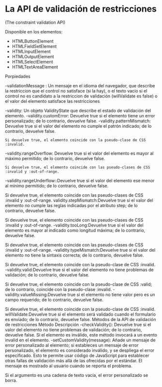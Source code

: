 # La API de validación de restricciones #

(The constraint validation API)

Disponible en los elementos:

- HTMLButtonElement
- HTMLFieldSetElement
- HTMLInputElement
- HTMLOutputElement
- HTMLSelectElement
- HTMLTextAreaElement

Porpiedades

-validationMessage : Un mensaje en el idioma del navegador, que describe la restriccion que el control no satisface (si la hay), o el texto vacío si el control no es candidato a la restriccion de validación (willValidate es false) o el valor del elemento satisface las restricciones


-validity:	Un objeto ValidityState que describe el estado de validación del elemento.
-validity.customError:	Devuelve true si el elemento tiene un error personalizado; de lo contrario, devuelve false.
-validity.patternMismatch:	Devuelve true si el valor del elemento no cumple el patrón indicado; de lo contrario, devuelve false.

    Si devuelve true, el elemento coincide con la pseudo-clase de CSS :invalid.
-validity.rangeOverflow:	Devuelve true si el valor del elemento es mayor al máximo permitido; de lo contrario, devuelve false.

    Si devuelve true, el elemento coincide con las pseudo-clases de CSS :invalid y :out-of-range.
-validity.rangeUnderflow::Devuelve true si el valor del elemento ese menor al mínimo permitido; de lo contrario, devuelve false.

Si devuelve true, el elemento coincide con las pseudo-clases de CSS :invalid y :out-of-range.
validity.stepMismatch:Devuelve true si el valor del elemento no cumple las reglas indicadas por el atributo step; de lo contrario, devuelve false.

Si devuelve true, el elemento coincide con las pseudo-clases de CSS :invalid y :out-of-range.
-validity.tooLong:Devuelve true si el valor del elemento es mayor al indicado como longitud máxima; de lo contrario, devuelve false.

Si devuelve true, el elemento coincide con las pseudo-clases de CSS :invalid y :out-of-range.
-validity.typeMismatch:Devuelve true si el valor del elemento no tiene la sintaxis correcta; de lo contrario, devuelve false.

Si devuelve true, el elemento coincide con la pseudo-clase de CSS :invalid.
-validity.valid:Devuelve true si el valor del elemento no tiene problemas de validación; de lo contrario, devuelve false.

Si devuelve true, el elemento coincide con la pseudo-clase de CSS :valid; de lo contrario, coincide con la pseudo-clase :invalid.
-validity.valueMissing:Devuelve true si el elemento no tiene valor pero es un campo requerido; de lo contrario, devuelve false.

Si devuelve true, el elemento coincide con la pseudo-clase de CSS :invalid.
willValidate:Devuelve true si el elemento será validado cuando el formulario es enviado; de lo contrario, devuelve false.
Métodos de la API de validación de restricciones
Método Descripción
-checkValidity(): Devuelve true si el valor del elemento no tiene problemas de validación; de lo contrario, devuelve false. Si el elemento es inválido, este método invocará a un evento invalid en el elemento.
-setCustomValidity(message): Añade un mensaje de error personalizado al elemento; si estableces un mensaje de error personalizado, el elemento es considerado inválido, y se despliega el error especificado. Esto te permite usar código de JavaScript para establecer otras fallas de validación más allá de las ofrecidas por el estándar. El mensaje es mostrado al usuario cuando se reporta el problema.

Si el argumento es una cadena de texto vacía, el error personalizado se borra.

